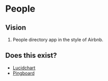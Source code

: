 # People

## Vision

1. People directory app in the style of Airbnb.

## Does this exist?

* [Lucidchart](https://www.lucidchart.com/pages/org-chart-ipad)
* [Pingboard](https://pingboard.com)